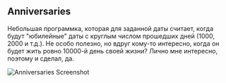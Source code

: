 ## Anniversaries

Небольшая программка, которая для заданной даты считает, когда будут "юбилейные" даты с круглым числом прошедших дней (1000, 2000 и т.д.). Не особо полезно, но вдруг кому-то интересно, когда он будет жить ровно 10000-й день своей жизни? Лично мне интересно, поэтому и сделал, да.

![Anniversaries Screenshot](https://user-images.githubusercontent.com/36256313/67137801-b3dc8f00-f25c-11e9-9fe6-19229f20b9fd.png)

